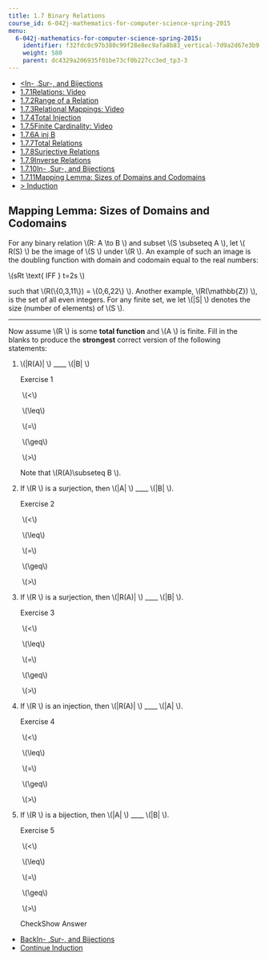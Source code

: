 ```yaml
---
title: 1.7 Binary Relations
course_id: 6-042j-mathematics-for-computer-science-spring-2015
menu:
  6-042j-mathematics-for-computer-science-spring-2015:
    identifier: f32fdc0c97b380c99f28e8ec9afa8b83_vertical-7d9a2d67e3b9
    weight: 580
    parent: dc4329a206935f01be73cf0b227cc3ed_tp3-3
---
```

*   [<In- ,Sur-, and Bijections](/courses/electrical-engineering-and-computer-science/6-042j-mathematics-for-computer-science-spring-2015/proofs/tp3-3/vertical-e3a6326108c6)
*   [1.7.1Relations: Video](/courses/electrical-engineering-and-computer-science/6-042j-mathematics-for-computer-science-spring-2015/proofs/tp3-3)
*   [1.7.2Range of a Relation](/courses/electrical-engineering-and-computer-science/6-042j-mathematics-for-computer-science-spring-2015/proofs/tp3-3/vertical-70020f5936fa)
*   [1.7.3Relational Mappings: Video](/courses/electrical-engineering-and-computer-science/6-042j-mathematics-for-computer-science-spring-2015/proofs/tp3-3/vertical-360a6e85d0f4)
*   [1.7.4Total Injection](/courses/electrical-engineering-and-computer-science/6-042j-mathematics-for-computer-science-spring-2015/proofs/tp3-3/vertical-5c792a4ae3f8)
*   [1.7.5Finite Cardinality: Video](/courses/electrical-engineering-and-computer-science/6-042j-mathematics-for-computer-science-spring-2015/proofs/tp3-3/vertical-aecd80da5c9a)
*   [1.7.6A inj B](/courses/electrical-engineering-and-computer-science/6-042j-mathematics-for-computer-science-spring-2015/proofs/tp3-3/vertical-faefc8383410)
*   [1.7.7Total Relations](/courses/electrical-engineering-and-computer-science/6-042j-mathematics-for-computer-science-spring-2015/proofs/tp3-3/vertical-62aa874eafae)
*   [1.7.8Surjective Relations](/courses/electrical-engineering-and-computer-science/6-042j-mathematics-for-computer-science-spring-2015/proofs/tp3-3/vertical-73dfbcd9adb9)
*   [1.7.9Inverse Relations](/courses/electrical-engineering-and-computer-science/6-042j-mathematics-for-computer-science-spring-2015/proofs/tp3-3/vertical-b100bd3fedc5)
*   [1.7.10In- ,Sur-, and Bijections](/courses/electrical-engineering-and-computer-science/6-042j-mathematics-for-computer-science-spring-2015/proofs/tp3-3/vertical-e3a6326108c6)
*   [1.7.11Mapping Lemma: Sizes of Domains and Codomains](/courses/electrical-engineering-and-computer-science/6-042j-mathematics-for-computer-science-spring-2015/proofs/tp3-3/vertical-7d9a2d67e3b9)
*   [\> Induction](/courses/electrical-engineering-and-computer-science/6-042j-mathematics-for-computer-science-spring-2015/proofs/tp4-1)

Mapping Lemma: Sizes of Domains and Codomains
---------------------------------------------

  

For any binary relation \\(R: A \\to B \\) and subset \\(S \\subseteq A \\), let \\( R(S) \\) be the image of \\(S \\) under \\(R \\). An example of such an image is the doubling function with domain and codomain equal to the real numbers:

\\(sRt \\text{ IFF } t=2s \\)

such that \\(R(\\{0,3,11\\}) = \\{0,6,22\\} \\). Another example, \\(R(\\mathbb{Z}) \\), is the set of all even integers. For any finite set, we let \\(|S| \\) denotes the size (number of elements) of \\(S \\).

* * *

Now assume \\(R \\) is some **total function** and \\(A \\) is finite. Fill in the blanks to produce the **strongest** correct version of the following statements:

1.  \\(|R(A)| \\) \_\_\_\_ \\(|B| \\)
    
    Exercise 1
    
    &nbsp;\\(<\\)&nbsp;
    
    &nbsp;\\(\\leq\\)&nbsp;
    
    &nbsp;\\(=\\)&nbsp;
    
    &nbsp;\\(\\geq\\)&nbsp;
    
    &nbsp;\\(>\\)&nbsp;
    
    Note that \\(R(A)\\subseteq B \\).
    
2.  If \\(R \\) is a surjection, then \\(|A| \\) \_\_\_\_ \\(|B| \\).
    
    Exercise 2
    
    &nbsp;\\(<\\)&nbsp;
    
    &nbsp;\\(\\leq\\)&nbsp;
    
    &nbsp;\\(=\\)&nbsp;
    
    &nbsp;\\(\\geq\\)&nbsp;
    
    &nbsp;\\(>\\)&nbsp;
    
3.  If \\(R \\) is a surjection, then \\(|R(A)| \\) \_\_\_\_ \\(|B| \\).
    
    Exercise 3
    
    &nbsp;\\(<\\)&nbsp;
    
    &nbsp;\\(\\leq\\)&nbsp;
    
    &nbsp;\\(=\\)&nbsp;
    
    &nbsp;\\(\\geq\\)&nbsp;
    
    &nbsp;\\(>\\)&nbsp;
    
4.  If \\(R \\) is an injection, then \\(|R(A)| \\) \_\_\_\_ \\(|A| \\).
    
    Exercise 4
    
    &nbsp;\\(<\\)&nbsp;
    
    &nbsp;\\(\\leq\\)&nbsp;
    
    &nbsp;\\(=\\)&nbsp;
    
    &nbsp;\\(\\geq\\)&nbsp;
    
    &nbsp;\\(>\\)&nbsp;
    
5.  If \\(R \\) is a bijection, then \\(|A| \\) \_\_\_\_ \\(|B| \\).
    
    Exercise 5
    
    &nbsp;\\(<\\)&nbsp;
    
    &nbsp;\\(\\leq\\)&nbsp;
    
    &nbsp;\\(=\\)&nbsp;
    
    &nbsp;\\(\\geq\\)&nbsp;
    
    &nbsp;\\(>\\)&nbsp;
    
    CheckShow Answer
    

*   [BackIn- ,Sur-, and Bijections](/courses/electrical-engineering-and-computer-science/6-042j-mathematics-for-computer-science-spring-2015/proofs/tp3-3/vertical-e3a6326108c6)
*   [Continue Induction](/courses/electrical-engineering-and-computer-science/6-042j-mathematics-for-computer-science-spring-2015/proofs/tp4-1)